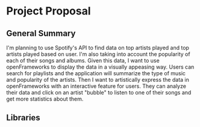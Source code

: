 # Project Proposal
## General Summary
I'm planning to use Spotify's API to find data on top artists played and top
artists played based on user. I'm also taking into account the popularity of
each of their songs and albums. Given this data, I want to use openFrameworks
to display the data in a visually appeasing way. Users can search for playlists
and the application will summarize the type of music and popularity of the
artists. Then I want to artistically express the data in openFrameworks with
an interactive feature for users. They can analyze their data and click on
an artist "bubble" to listen to one of their songs and get more statistics about
them.

## Libraries
